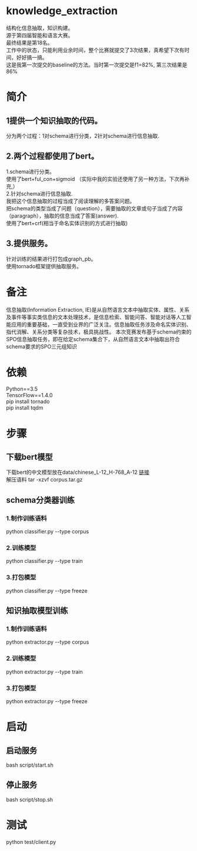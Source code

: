 # knowledge_extraction  
结构化信息抽取，知识构建。  
源于第四届智能和语言大赛。  
最终结果是第18名。  
工作中的状态，只能利用业余时间，整个比赛就提交了3次结果，真希望下次有时间，好好搞一搞。  
这是我第一次提交的baseline的方法。当时第一次提交是f1=82%, 第三次结果是86%

# 简介  
## 1提供一个知识抽取的代码。  
分为两个过程：1对schema进行分类，2针对schema进行信息抽取.  
## 2.两个过程都使用了bert。  
  1.schema进行分类。  
  使用了bert+ful_con+sigmoid （实际中我的实验还使用了另一种方法，下次再补充,）  
  2.针对schema进行信息抽取.  
  我把这个信息抽取的过程当成了阅读理解的多答案问题。  
  把schema的类型当成了问题（question），需要抽取的文章或句子当成了内容（paragraph），抽取的信息当成了答案(answer).  
  使用了bert+crf(相当于命名实体识别的方式进行抽取)  
## 3.提供服务。  
  针对训练的结果进行打包成graph_pb。  
  使用tornado框架提供抽取服务。  
# 备注  
信息抽取(Information Extraction, IE)是从自然语言文本中抽取实体、属性、关系及事件等事实类信息的文本处理技术，是信息检索、智能问答、智能对话等人工智
能应用的重要基础，一直受到业界的广泛关注。信息抽取任务涉及命名实体识别、指代消解、关系分类等复杂技术，极具挑战性。
本次竞赛发布基于schema约束的SPO信息抽取任务，即在给定schema集合下，从自然语言文本中抽取出符合schema要求的SPO三元组知识  
# 依赖  
Python==3.5  
TensorFlow==1.4.0  
pip install tornado  
pip install tqdm  
# 步骤  
## 下载bert模型  
下载bert的中文模型放在data/chinese_L-12_H-768_A-12  [链接](https://storage.googleapis.com/bert_models/2018_11_03/chinese_L-12_H-768_A-12.zip)  
解压语料 tar -xzvf corpus.tar.gz  
## schema分类器训练  
### 1.制作训练语料  
python classifier.py --type corpus  
### 2.训练模型  
python classifier.py --type train  
### 3.打包模型  
python classifier.py --type freeze  
## 知识抽取模型训练  
### 1.制作训练语料  
python extractor.py --type corpus  
### 2.训练模型  
python extractor.py --type train  
### 3.打包模型  
python extractor.py --type freeze  
# 启动  
## 启动服务  
bash script/start.sh  
## 停止服务  
bash script/stop.sh  
# 测试  
python test/client.py  
